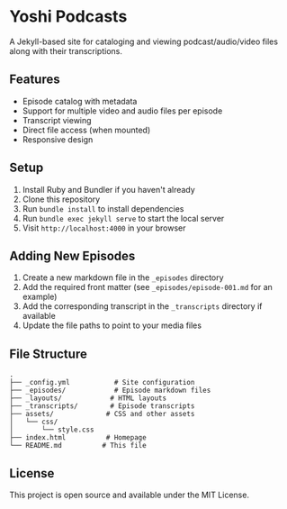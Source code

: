 # Yoshi Podcasts

A Jekyll-based site for cataloging and viewing podcast/audio/video files along with their transcriptions.

## Features

- Episode catalog with metadata
- Support for multiple video and audio files per episode
- Transcript viewing
- Direct file access (when mounted)
- Responsive design

## Setup

1. Install Ruby and Bundler if you haven't already
2. Clone this repository
3. Run `bundle install` to install dependencies
4. Run `bundle exec jekyll serve` to start the local server
5. Visit `http://localhost:4000` in your browser

## Adding New Episodes

1. Create a new markdown file in the `_episodes` directory
2. Add the required front matter (see `_episodes/episode-001.md` for an example)
3. Add the corresponding transcript in the `_transcripts` directory if available
4. Update the file paths to point to your media files

## File Structure

```
.
├── _config.yml           # Site configuration
├── _episodes/            # Episode markdown files
├── _layouts/            # HTML layouts
├── _transcripts/        # Episode transcripts
├── assets/             # CSS and other assets
│   └── css/
│       └── style.css
├── index.html          # Homepage
└── README.md          # This file
```

## License

This project is open source and available under the MIT License.
